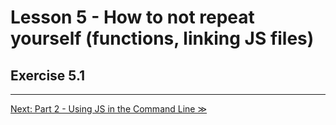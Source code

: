 # Lesson 5 - How to not repeat yourself (functions, linking JS files)

## Exercise 5.1

---

[Next: Part 2 - Using JS in the Command Line ≫](../part2/README.md)